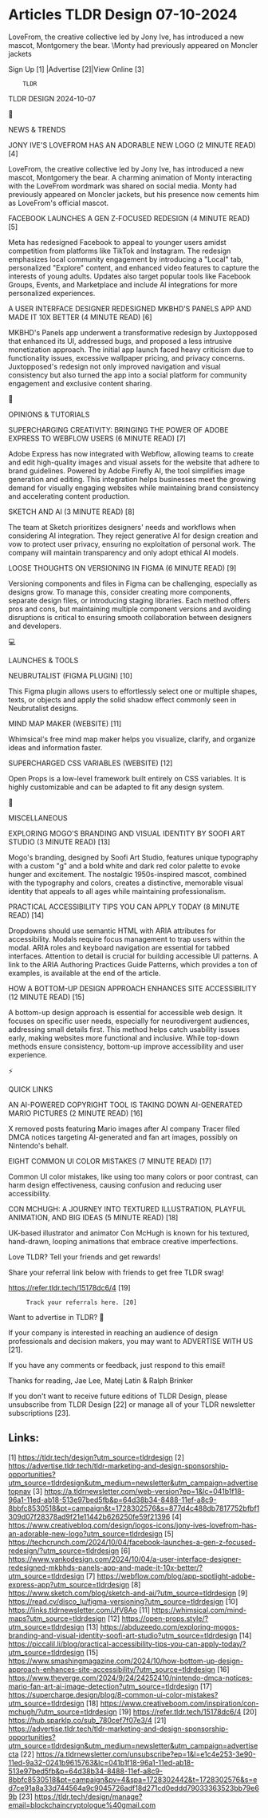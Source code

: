 # Articles TLDR Design 07-10-2024

LoveFrom, the creative collective led by Jony Ive, has introduced a
new mascot, Montgomery the bear. \Monty had previously appeared on
Moncler jackets  

 Sign Up [1] |Advertise [2]|View Online [3] 

		TLDR 

TLDR DESIGN 2024-10-07

📱 

NEWS & TRENDS

 JONY IVE'S LOVEFROM HAS AN ADORABLE NEW LOGO (2 MINUTE READ) [4] 

 LoveFrom, the creative collective led by Jony Ive, has introduced a
new mascot, Montgomery the bear. A charming animation of Monty
interacting with the LoveFrom wordmark was shared on social media.
Monty had previously appeared on Moncler jackets, but his presence now
cements him as LoveFrom's official mascot. 

 FACEBOOK LAUNCHES A GEN Z-FOCUSED REDESIGN (4 MINUTE READ) [5] 

 Meta has redesigned Facebook to appeal to younger users amidst
competition from platforms like TikTok and Instagram. The redesign
emphasizes local community engagement by introducing a "Local" tab,
personalized "Explore" content, and enhanced video features to capture
the interests of young adults. Updates also target popular tools like
Facebook Groups, Events, and Marketplace and include AI integrations
for more personalized experiences. 

 A USER INTERFACE DESIGNER REDESIGNED MKBHD'S PANELS APP AND MADE IT
10X BETTER (4 MINUTE READ) [6] 

 MKBHD's Panels app underwent a transformative redesign by Juxtopposed
that enhanced its UI, addressed bugs, and proposed a less intrusive
monetization approach. The initial app launch faced heavy criticism
due to functionality issues, excessive wallpaper pricing, and privacy
concerns. Juxtopposed's redesign not only improved navigation and
visual consistency but also turned the app into a social platform for
community engagement and exclusive content sharing. 

🚀 

OPINIONS & TUTORIALS

 SUPERCHARGING CREATIVITY: BRINGING THE POWER OF ADOBE EXPRESS TO
WEBFLOW USERS (6 MINUTE READ) [7] 

 Adobe Express has now integrated with Webflow, allowing teams to
create and edit high-quality images and visual assets for the website
that adhere to brand guidelines. Powered by Adobe Firefly AI, the tool
simplifies image generation and editing. This integration helps
businesses meet the growing demand for visually engaging websites
while maintaining brand consistency and accelerating content
production. 

 SKETCH AND AI (3 MINUTE READ) [8] 

 The team at Sketch prioritizes designers' needs and workflows when
considering AI integration. They reject generative AI for design
creation and vow to protect user privacy, ensuring no exploitation of
personal work. The company will maintain transparency and only adopt
ethical AI models. 

 LOOSE THOUGHTS ON VERSIONING IN FIGMA (6 MINUTE READ) [9] 

 Versioning components and files in Figma can be challenging,
especially as designs grow. To manage this, consider creating more
components, separate design files, or introducing staging libraries.
Each method offers pros and cons, but maintaining multiple component
versions and avoiding disruptions is critical to ensuring smooth
collaboration between designers and developers. 

💻 

LAUNCHES & TOOLS

 NEUBRUTALIST (FIGMA PLUGIN) [10] 

 This Figma plugin allows users to effortlessly select one or multiple
shapes, texts, or objects and apply the solid shadow effect commonly
seen in Neubrutalist designs. 

 MIND MAP MAKER (WEBSITE) [11] 

 Whimsical's free mind map maker helps you visualize, clarify, and
organize ideas and information faster. 

 SUPERCHARGED CSS VARIABLES (WEBSITE) [12] 

 Open Props is a low-level framework built entirely on CSS variables.
It is highly customizable and can be adapted to fit any design system.


🎁 

MISCELLANEOUS

 EXPLORING MOGO'S BRANDING AND VISUAL IDENTITY BY SOOFI ART STUDIO (3
MINUTE READ) [13] 

 Mogo's branding, designed by Soofi Art Studio, features unique
typography with a custom "g" and a bold white and dark red color
palette to evoke hunger and excitement. The nostalgic 1950s-inspired
mascot, combined with the typography and colors, creates a
distinctive, memorable visual identity that appeals to all ages while
maintaining professionalism. 

 PRACTICAL ACCESSIBILITY TIPS YOU CAN APPLY TODAY (8 MINUTE READ) [14]


 Dropdowns should use semantic HTML with ARIA attributes for
accessibility. Modals require focus management to trap users within
the modal. ARIA roles and keyboard navigation are essential for tabbed
interfaces. Attention to detail is crucial for building accessible UI
patterns. A link to the ARIA Authoring Practices Guide Patterns, which
provides a ton of examples, is available at the end of the article. 

 HOW A BOTTOM-UP DESIGN APPROACH ENHANCES SITE ACCESSIBILITY (12
MINUTE READ) [15] 

 A bottom-up design approach is essential for accessible web design.
It focuses on specific user needs, especially for neurodivergent
audiences, addressing small details first. This method helps catch
usability issues early, making websites more functional and inclusive.
While top-down methods ensure consistency, bottom-up improve
accessibility and user experience. 

⚡ 

QUICK LINKS

 AN AI-POWERED COPYRIGHT TOOL IS TAKING DOWN AI-GENERATED MARIO
PICTURES (2 MINUTE READ) [16] 

 X removed posts featuring Mario images after AI company Tracer filed
DMCA notices targeting AI-generated and fan art images, possibly on
Nintendo's behalf. 

 EIGHT COMMON UI COLOR MISTAKES (7 MINUTE READ) [17] 

 Common UI color mistakes, like using too many colors or poor
contrast, can harm design effectiveness, causing confusion and
reducing user accessibility. 

 CON MCHUGH: A JOURNEY INTO TEXTURED ILLUSTRATION, PLAYFUL ANIMATION,
AND BIG IDEAS (5 MINUTE READ) [18] 

 UK-based illustrator and animator Con McHugh is known for his
textured, hand-drawn, looping animations that embrace creative
imperfections. 

Love TLDR? Tell your friends and get rewards!

 Share your referral link below with friends to get free TLDR swag! 

 https://refer.tldr.tech/15178dc6/4 [19] 

		 Track your referrals here. [20] 

Want to advertise in TLDR? 📰

 If your company is interested in reaching an audience of design
professionals and decision makers, you may want to ADVERTISE WITH US
[21]. 

 If you have any comments or feedback, just respond to this email! 

Thanks for reading, 
Jae Lee, Matej Latin & Ralph Brinker 

If you don't want to receive future editions of TLDR Design, please
unsubscribe from TLDR Design [22] or manage all of your TLDR
newsletter subscriptions [23]. 

 

Links:
------
[1] https://tldr.tech/design?utm_source=tldrdesign
[2] https://advertise.tldr.tech/tldr-marketing-and-design-sponsorship-opportunities?utm_source=tldrdesign&utm_medium=newsletter&utm_campaign=advertisetopnav
[3] https://a.tldrnewsletter.com/web-version?ep=1&lc=041b1f18-96a1-11ed-ab18-513e97bed5fb&p=64d38b34-8488-11ef-a8c9-8bbfc8530518&pt=campaign&t=1728302576&s=877d4c488db7817752bfbf1309d07f28378ad9f21e11442b626250fe59f21396
[4] https://www.creativebloq.com/design/logos-icons/jony-ives-lovefrom-has-an-adorable-new-logo?utm_source=tldrdesign
[5] https://techcrunch.com/2024/10/04/facebook-launches-a-gen-z-focused-redesign/?utm_source=tldrdesign
[6] https://www.yankodesign.com/2024/10/04/a-user-interface-designer-redesigned-mkbhds-panels-app-and-made-it-10x-better/?utm_source=tldrdesign
[7] https://webflow.com/blog/app-spotlight-adobe-express-app?utm_source=tldrdesign
[8] https://www.sketch.com/blog/sketch-and-ai/?utm_source=tldrdesign
[9] https://read.cv/disco_lu/figma-versioning?utm_source=tldrdesign
[10] https://links.tldrnewsletter.com/JfV8Ao
[11] https://whimsical.com/mind-maps?utm_source=tldrdesign
[12] https://open-props.style/?utm_source=tldrdesign
[13] https://abduzeedo.com/exploring-mogos-branding-and-visual-identity-soofi-art-studio?utm_source=tldrdesign
[14] https://piccalil.li/blog/practical-accessibility-tips-you-can-apply-today/?utm_source=tldrdesign
[15] https://www.smashingmagazine.com/2024/10/how-bottom-up-design-approach-enhances-site-accessibility/?utm_source=tldrdesign
[16] https://www.theverge.com/2024/9/24/24252410/nintendo-dmca-notices-mario-fan-art-ai-image-detection?utm_source=tldrdesign
[17] https://supercharge.design/blog/8-common-ui-color-mistakes?utm_source=tldrdesign
[18] https://www.creativeboom.com/inspiration/con-mchugh/?utm_source=tldrdesign
[19] https://refer.tldr.tech/15178dc6/4
[20] https://hub.sparklp.co/sub_780cef7f07e3/4
[21] https://advertise.tldr.tech/tldr-marketing-and-design-sponsorship-opportunities?utm_source=tldrdesign&utm_medium=newsletter&utm_campaign=advertisecta
[22] https://a.tldrnewsletter.com/unsubscribe?ep=1&l=e1c4e253-3e90-11ed-9a32-0241b9615763&lc=041b1f18-96a1-11ed-ab18-513e97bed5fb&p=64d38b34-8488-11ef-a8c9-8bbfc8530518&pt=campaign&pv=4&spa=1728302442&t=1728302576&s=ed7ce91a8a33d744564a9c9045726adf18d271cd0eddd79033363523bb79e69b
[23] https://tldr.tech/design/manage?email=blockchaincryptologue%40gmail.com